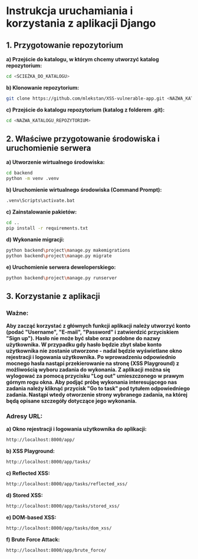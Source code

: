 # Instrukcja uruchamiania i korzystania z aplikacji Django
## 1. Przygotowanie repozytorium
**a) Przejście do katalogu, w którym chcemy utworzyć katalog repozytorium:**
```bash
cd <ŚCIEŻKA_DO_KATALOGU>
```
**b) Klonowanie repozytorium:**
```bash
git clone https://github.com/mlekstan/XSS-vulnerable-app.git <NAZWA_KATALOGU_REPOZYTORIUM>
```
**c) Przejście do katalogu repozytorium (katalog z folderem .git):**
```bash
cd <NAZWA_KATALOGU_REPOZYTORIUM>
```

## 2. Właściwe przygotowanie środowiska i uruchomienie serwera
**a) Utworzenie wirtualnego środowiska:**
```bash
cd backend
python -m venv .venv
```
**b) Uruchomienie wirtualnego środowiska (Command Prompt):**
```bash
.venv\Scripts\activate.bat
```
**c) Zainstalowanie pakietów:**
```bash
cd ..
pip install -r requirements.txt
```
**d) Wykonanie migracji:**
```bash
python backend\project\manage.py makemigrations
python backend\project\manage.py migrate
```
**e) Uruchomienie serwera deweloperskiego:**
```bash
python backend\project\manage.py runserver
```

## 3. Korzystanie z aplikacji
### Ważne:
**Aby zacząć korzystać z głównych funkcji aplikacji należy utworzyć konto (podać "Username", "E-mail", "Password" i zatwierdzić przyciskiem "Sign up"). Hasło nie może być słabe oraz podobne do nazwy użytkownika. W przypadku gdy hasło będzie zbyt słabe konto użytkownika nie zostanie utworzone - nadal będzie wyświetlane okno rejestracji i logowania użytkownika. Po wprowadzeniu odpowiednio mocnego hasła nastąpi przekierowanie na stronę (XSS Playground) z możliwością wyboru zadania do wykonania. Z aplikacji można się wylogować za pomocą przycisku "Log out" umieszczonego w prawym górnym rogu okna. Aby podjąć próbę wykonania interesującego nas zadania należy kliknąć przycisk "Go to task" pod tytułem odpowiedniego zadania. Nastąpi wtedy otworzenie strony wybranego zadania, na której będą opisane szczegóły dotyczące jego wykonania.**
### Adresy URL:
**a) Okno rejestracji i logowania użytkownika do aplikacji:**
```bash
http://localhost:8000/app/
```
**b) XSS Playground:**
```bash
http://localhost:8000/app/tasks/
```
**c) Reflected XSS:**
```bash
http://localhost:8000/app/tasks/reflected_xss/
```
**d) Stored XSS:**
```bash
http://localhost:8000/app/tasks/stored_xss/
```
**e) DOM-based XSS:**
```bash
http://localhost:8000/app/tasks/dom_xss/
```
**f) Brute Force Attack:**
```bash
http://localhost:8000/app/brute_force/
```
